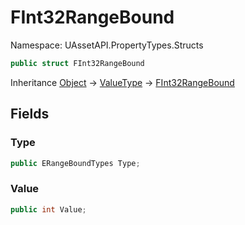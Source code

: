 # FInt32RangeBound

Namespace: UAssetAPI.PropertyTypes.Structs

```csharp
public struct FInt32RangeBound
```

Inheritance [Object](https://docs.microsoft.com/en-us/dotnet/api/system.object) → [ValueType](https://docs.microsoft.com/en-us/dotnet/api/system.valuetype) → [FInt32RangeBound](./uassetapi.propertytypes.structs.fint32rangebound.md)

## Fields

### **Type**

```csharp
public ERangeBoundTypes Type;
```

### **Value**

```csharp
public int Value;
```
